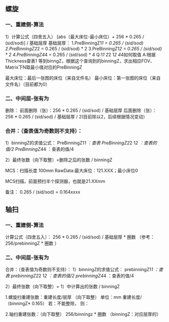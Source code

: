 ## 螺旋
### 一、重建侧-算法
1）计算公式（四舍五入）
    [abs（最大床位-最小床位）+ 256 * 0.265 / (sid/sod)] / 基础层厚
基础层厚：
1.PreBinningZ1*1 = 0.265 / (sid/sod) 
2.PreBinningZ2*2 = 0.265 / (sid/sod) * 2
3.PreBinningZ1*2 = 0.265 / (sid/sod) * 2
4.PreBinningZ4*4 = 0.265 / (sid/sod) * 4
Q:1*1 2*2 1*2 4*4如何取值
A:根据Thickness查表1 等到binngZ，根据这个查询到的binningZ，求出相应FOV、Matrix下N取最小值对应的PreBinningZ
 

最大床位：最后一张图的床位（来自文件名）
最小床位：第一张图的床位（来自文件名）（目前都为0）

### 二、中间层-张有为
删除：
前面删除（张）：256 * 0.265 / (sid/sod) / 基础层厚
后面删除（张）：256 * 0.265 / (sid/sod) / 基础层厚 / 2(目前除以2，后续根据情况变动）

### 合并：（查表值为奇数则不支持）：
1）binningZ的求值公式：
PreBinningZ1*1 ：查表
PreBinningZ2*2 1*2 ：查表的值/2
PreBinningZ4*4 ：查表的值/4

2）最终张数（向下取整）=删除之后的张数 / binningZ
     

MCS：扫描长度 100mm
RawData:最大床位：121.XXX；最小床位0

MCS扫描，前面预扫半个探测器，也就是21.XXmm




备注：
0.265 / (sid/sod) = 0.164xxxx

## 轴扫
### 一、重建侧-算法
计算公式（四舍五入）：
256 * 0.265 / (sid/sod) / 基础层厚 * 圈数 
（参考：256/prebinningZ * 圈数 ）

### 二、中间层-张有为
合并：（查表值为奇数则不支持）：
1）binningZ的求值公式：
prebinningZ1*1 ：查表
prebinningZ2*2 1*2 ：查表的值/2
prebinningZ4*4 ：查表的值/4

2）最终张数（向下取整）= 1）中计算出的张数 / binningZ





1.螺旋扫重建张数：重建长度/层厚 （向下取整） 单位：mm
  重建长度/（binningZ* 0.165）
  若：不能整除，
    则：  


2.轴扫重建张数：（向下取整）
256/binningz * 圈数
 （binningZ：对应层厚的）